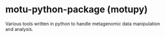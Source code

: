 # motu-python-package (motupy)
Various tools written in python to handle metagenomic data manipulation and analysis. 